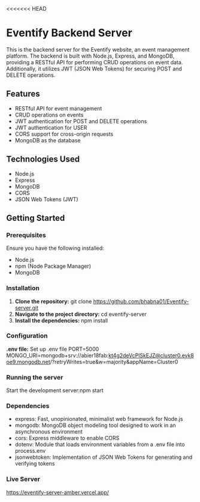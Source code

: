<<<<<<< HEAD
# Eventify Backend Server

This is the backend server for the Eventify website, an event management platform. The backend is built with Node.js, Express, and MongoDB, providing a RESTful API for performing CRUD operations on event data. Additionally, it utilizes JWT (JSON Web Tokens) for securing POST and DELETE operations.

## Features

- RESTful API for event management
- CRUD operations on events
- JWT authentication for POST and DELETE operations
- JWT authentication for USER
- CORS support for cross-origin requests
- MongoDB as the database

## Technologies Used

- Node.js
- Express
- MongoDB
- CORS
- JSON Web Tokens (JWT)

## Getting Started

### Prerequisites

Ensure you have the following installed:

- Node.js
- npm (Node Package Manager)
- MongoDB
### Installation
1. **Clone the repository:**
   git clone https://github.com/bhabna01/Eventify-server.git
2. **Navigate to the project directory:**
   cd eventify-server
3. **Install the dependencies:**
   npm install  
###  Configuration
 **.env file:**
   Set up .env file
   PORT=5000
   MONGO_URI=mongodb+srv://abier18fab:kt4g2deVcPlSkEJZ@cluster0.evk8oe9.mongodb.net/?retryWrites=true&w=majority&appName=Cluster0

### Running the server
Start the development server:npm start


### Dependencies

- express: Fast, unopinionated, minimalist web framework for Node.js
- mongodb: MongoDB object modeling tool designed to work in an asynchronous environment
- cors: Express middleware to enable CORS
- dotenv: Module that loads environment variables from a .env file into process.env
- jsonwebtoken: Implementation of JSON Web Tokens for generating and verifying tokens

### Live Server
https://eventify-server-amber.vercel.app/

